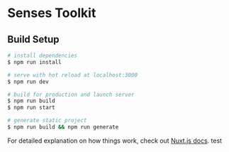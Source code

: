 # Senses Toolkit

## Build Setup

``` bash
# install dependencies
$ npm run install

# serve with hot reload at localhost:3000
$ npm run dev

# build for production and launch server
$ npm run build
$ npm run start

# generate static project
$ npm run build && npm run generate
```

For detailed explanation on how things work, check out [Nuxt.js docs](https://nuxtjs.org).
test

